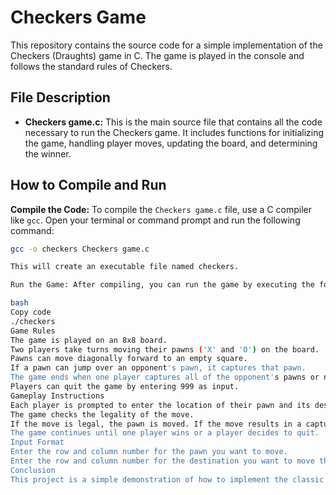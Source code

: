 # Checkers Game

This repository contains the source code for a simple implementation of the Checkers (Draughts) game in C. The game is played in the console and follows the standard rules of Checkers.

## File Description

- **Checkers game.c:** This is the main source file that contains all the code necessary to run the Checkers game. It includes functions for initializing the game, handling player moves, updating the board, and determining the winner.

## How to Compile and Run

**Compile the Code:** To compile the `Checkers game.c` file, use a C compiler like `gcc`. Open your terminal or command prompt and run the following command:

```bash
gcc -o checkers Checkers game.c

This will create an executable file named checkers.

Run the Game: After compiling, you can run the game by executing the following command in your terminal:

bash
Copy code
./checkers
Game Rules
The game is played on an 8x8 board.
Two players take turns moving their pawns ('X' and 'O') on the board.
Pawns can move diagonally forward to an empty square.
If a pawn can jump over an opponent's pawn, it captures that pawn.
The game ends when one player captures all of the opponent's pawns or no legal moves are available.
Players can quit the game by entering 999 as input.
Gameplay Instructions
Each player is prompted to enter the location of their pawn and its desired destination.
The game checks the legality of the move.
If the move is legal, the pawn is moved. If the move results in a capture, the opponent's pawn is removed from the board.
The game continues until one player wins or a player decides to quit.
Input Format
Enter the row and column number for the pawn you want to move.
Enter the row and column number for the destination you want to move the pawn to.
Conclusion
This project is a simple demonstration of how to implement the classic Draughts game using C. It includes core game mechanics, input validation, and turn-based logic for two-player gameplay.
